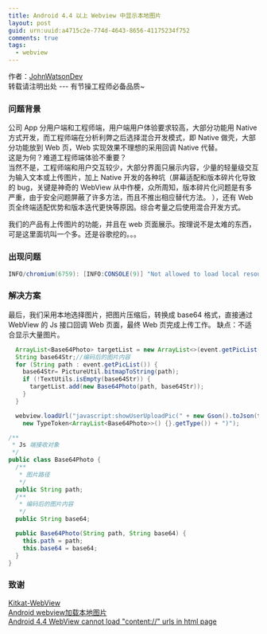 ```yaml
---
title: Android 4.4 以上 Webview 中显示本地图片
layout: post
guid: urn:uuid:a4715c2e-774d-4643-8656-41175234f752
comments: true
tags:
  - webview
---
```


作者：[JohnWatsonDev](http://www.johnwatsondev.com)  
转载请注明出处 --- 有节操工程师必备品质~

### 问题背景
公司 App 分用户端和工程师端，用户端用户体验要求较高，大部分功能用 Native 方式开发，而工程师端在分析利弊之后选择混合开发模式，即 Native 做壳，大部分功能放到 Web 页，Web 实现效果不理想的采用回调 Native 代替。  
这是为何？难道工程师端体验不重要？  
当然不是，工程师端和用户交互较少，大部分界面只展示内容，少量的轻量级交互为输入文本或上传图片，加上 Native 开发的各种坑（屏幕适配和版本碎片化导致的 bug，关键是神奇的 WebView 从中作梗，众所周知，版本碎片化问题是有多严重，由于安全问题屏蔽了许多方法，而且不推出相应替代方法。
），还有 Web 页全终端适配优势和版本迭代更快等原因。综合考量之后使用混合开发方式。

我们的产品有上传图片的功能，并且在 web 页面展示。按理说不是太难的东西，可是这里面坑叫一个多。还是谷歌挖的。。。

### 出现问题
```java
INFO/chromium(6759): [INFO:CONSOLE(9)] "Not allowed to load local resource: content://com.testing.image/kitkat.png"
```

### 解决方案
最后，我们采用本地选择图片，把图片压缩后，转换成 base64 格式，直接通过 WebView 的 Js 接口回调 Web 页面，最终 Web 页完成上传工作。
缺点：不适合显示大量图片。

```java
  ArrayList<Base64Photo> targetList = new ArrayList<>(event.getPicList().size());
  String base64Str;//编码后的图片内容
  for (String path : event.getPicList()) {
    base64Str= PictureUtil.bitmapToString(path);
    if (!TextUtils.isEmpty(base64Str)) {
      targetList.add(new Base64Photo(path, base64Str));
    }
  }

  webview.loadUrl("javascript:showUserUploadPic(" + new Gson().toJson(targetList,
    new TypeToken<ArrayList<Base64Photo>>() {}.getType()) + ")");
```

```java
/**
 * Js 端接收对象
 */
public class Base64Photo {
  /**
   * 图片路径
   */
  public String path;
  /**
   * 编码后的图片内容
   */
  public String base64;

  public Base64Photo(String path, String base64) {
    this.path = path;
    this.base64 = base64;
  }
}
```

### 致谢
[Kitkat-WebView](https://github.com/henrychuangtw/Kitkat-WebView)  
[Android webview加载本地图片](http://blog.csdn.net/candyguy242/article/details/16947445)  
[Android 4.4 WebView cannot load "content://" urls in html page](https://code.google.com/p/android/issues/detail?id=63033)
